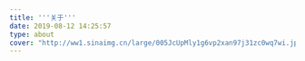 ```yaml
---
title: '''关于'''
date: 2019-08-12 14:25:57
type: about
cover: "http://ww1.sinaimg.cn/large/005JcUpMly1g6vp2xan97j31zc0wq7wi.jpg"
---
```

